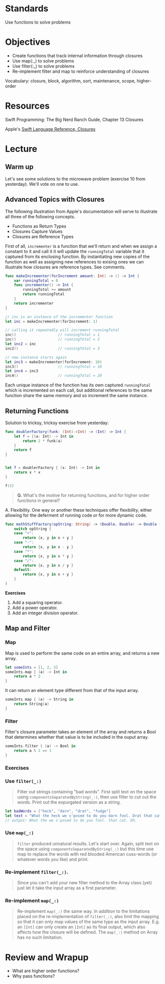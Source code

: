 # Standards
Use functions to solve problems

# Objectives
* Create functions that track internal information through closures
* Use map(:_) to solve problems
* Use filter(:_) to solve problems
* Re-implement filter and map to reinforce understanding of closures

Vocabulary: closure, block, algorithm, sort, maintenance, scope, higher-order

# Resources
Swift Programming: The Big Nerd Ranch Guide, Chapter 13 Closures

Apple's [Swift Language Reference, Closures](https://developer.apple.com/library/ios/documentation/Swift/Conceptual/Swift_Programming_Language/Closures.html#//apple_ref/doc/uid/TP40014097-CH11-ID94)

# Lecture

## Warm up

Let's see some solutions to the microwave problem (exercise 10 from yesterday). We'll vote on one
to use.

## Advanced Topics with Closures

The following illustration from Apple's documentation will serve to illustrate all
three of the following concepts.

* Functions as Return Types
* Closures Capture Values
* Closures are Reference Types

First of all, ```incrementer``` is a function that we'll return and when we assign
a constant to it and call it it will update the  ```runningTotal``` variable
that it captured from its enclosing function. By instantiating new copies of the function
as well as assigning new references to exising ones we can illustrate how closures
are reference types. See comments.

```swift
func makeIncrementer(forIncrement amount: Int) -> () -> Int {
    var runningTotal = 0
    func incrementer() -> Int {
        runningTotal += amount
        return runningTotal
    }
    return incrementer
}

// inc is an instance of the incrementer function
let inc = makeIncrementer(forIncrement: 1)

// calling it repeatedly will increment runningTotal
inc()                   // runningTotal = 1
inc()                   // runningTotal = 2
let inc2 = inc
inc2()                  // runningTotal = 3

// new instance starts again
let inc3 = makeIncrementer(forIncrement: 10)
inc3()                  // runningTotal = 10
let inc4 = inc3
inc4()                  // runningTotal = 20
```

Each unique instance of the function has its own captured ```runningTotal``` which
is incremented on each call, but additional references to the same function share
the same memory and so increment the same instance. 

## Returning Functions

Solution to tricksy, tricksy exercise from yesterday:

```swift
func doublerFactory(funk: (Int)->Int) -> (Int) -> Int {
    let f = {(a: Int) -> Int in
        return 2 * funk(a)
    }
    return f
}


let f = doublerFactory { (x: Int) -> Int in
    return x * x
}

f(3)
```

> **Q.** What's the motive for returning functions, and for higher order functions in general?

A. Flexibility. One way or another these techniques offer flexibility, either allowing for the
deferment of running code or for more dynamic code. 

```swift
func mathStuffFactory(opString: String) -> (Double, Double) -> Double {
    switch opString {
    case "+":
        return {x, y in x + y }
    case "-":
        return {x, y in x - y }
    case "*":
        return {x, y in x * y }
    case "/":
        return {x, y in x / y }
    default:
        return {x, y in x + y }
    }
}
```
**Exercises** 

1. Add a squaring operator.
2. Add a power operator.
3. Add an integer division operator.

## Map and Filter

### Map
Map is used to perform the same code on an entire array, and returns a new array.

```swift
let someInts = [1, 2, 3]
someInts.map { (a) -> Int in
    return a * 2
}
```

It can return an element type different from that of the input array.

```swift
someInts.map { (a) -> String in
    return String(a)
}
```
### Filter

Filter's closure parameter takes an element of the array and returns a Bool that
determines whether that value is to be included in the ouput array.

```swift
someInts.filter { (a) -> Bool in
    return a % 2 == 1
}
```

### Exercises

### Use ```filter(_:)```

> Filter out strings containing "bad words".
> First split text on the space using ```componentsSeparatedByString(_:)```, 
> then use filter to cut out the words. Print out the expurgated version as a string.

```swift
let badWords = ["heck", "darn", "drat", "fudge"]
let text = "What the heck we s'posed to do you darn fool. Drat that cat. Oh fudge."
// output: What the we s'posed to do you fool. that cat. Oh.
```

### Use ```map(_:)```

> ```filter``` produced unnatural results. Let's start over.
> Again, split text on the space using ```componentsSeparatedByString(_:)```
> but this time use map to replace the words with red blooded American cuss-words
> (or whatever words you like) and print.


### Re-implement ```filter(_:)```. 

> Since you can't add your new filter method to the
> Array class (yet) just let it take the input array as a first parameter.

### Re-implement ```map(_:)```

> Re-implement ```map(_:)``` the same way. In addition to the limitations placed on the
> re-implementation of ```filter(_:)```, also limit the mapping so that it can only map values
> of the same type as the input array. E.g. an ```[Int]``` can only create an ```[Int]``` as its
> final output, which also affects how the closure will be defined. The ```map(_:)``` method
> on Array has no such limitation.

# Review and Wrapup

* What are higher order functions?
* Why pass functions?
